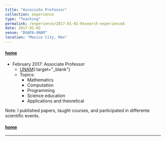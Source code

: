 ```yaml
---
title: "Associate Professor"
collection: experience
type: "Teaching"
permalink: /experience/2017-01-02-Research-experienceA
date: 2017-01-02
venue: "DGAPA-UNAM"
location: "Mexico City, Mex"
---
```


#### [home](../)


* February 2017: Associate Professor
  * [UNAM](https://mac.acatlan.unam.mx/){:target="_blank"}
  * Topics: 
    - Mathematics
    - Computation
    - Programming
    - Science education
    - Applications and theoretical


Note: I published papers, taught courses, and participated in differente scientific events.


#### [home](../)


---


